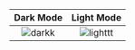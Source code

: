 Dark Mode         |    Light Mode
:-------------------------:|:-------------------------:
![darkk](https://github.com/CerenGKB/React-Experiments/assets/47979970/304fa0ba-0315-4a6a-87c2-a0ba2c15dd55)  |  ![lighttt](https://github.com/CerenGKB/React-Experiments/assets/47979970/38a3a433-6488-4a51-a212-7b1aa3e22cc9)

